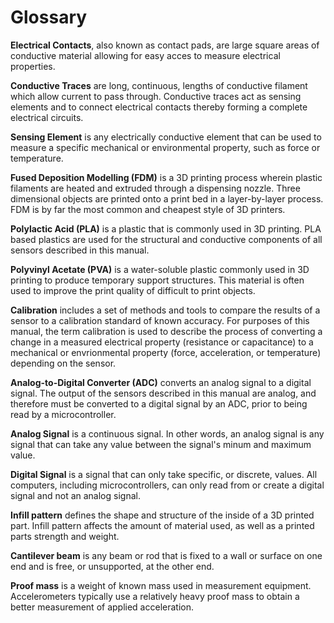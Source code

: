 # Glossary #

**Electrical Contacts**, also known as contact pads, are large square areas of conductive material allowing for easy acces to measure electrical properties.

**Conductive Traces** are long, continuous, lengths of conductive filament which allow current to pass through. Conductive traces act as sensing elements and to connect electrical contacts thereby forming a complete electrical circuits.

**Sensing Element** is any electrically conductive element that can be used to measure a specific mechanical or environmental property, such as force or temperature. 

**Fused Deposition Modelling (FDM)** is a 3D printing process wherein plastic filaments are heated and extruded through a dispensing nozzle. Three dimensional objects are printed onto a print bed in a layer-by-layer process. FDM is by far the most common and cheapest style of 3D printers.

**Polylactic Acid (PLA)** is a plastic that is commonly used in 3D printing. PLA based plastics are used for the structural and conductive components of all sensors described in this manual.

**Polyvinyl Acetate (PVA)** is a water-soluble plastic commonly used in 3D printing to produce temporary support structures. This material is often used to improve the print quality of difficult to print objects.

**Calibration** includes a set of methods and tools to compare the results of a sensor to a calibration standard of known accuracy. For purposes of this manual, the term calibration is used to describe the process of converting a change in a measured electrical property (resistance or capacitance) to a mechanical or envrionmental property (force, acceleration, or temperature) depending on the sensor.

**Analog-to-Digital Converter (ADC)** converts an analog signal to a digital signal. The output of the sensors described in this manual are analog, and therefore must be converted to a digital signal by an ADC, prior to being read by a microcontroller.

**Analog Signal** is a continuous signal. In other words, an analog signal is any signal that can take any value between the signal's minum and maximum value.

**Digital Signal** is a signal that can only take specific, or discrete, values. All computers, including microcontrollers, can only read from or create a digital signal and not an analog signal. 

**Infill pattern** defines the shape and structure of the inside of a 3D printed part. Infill pattern affects the amount of material used, as well as a printed parts strength and weight. 

**Cantilever beam** is any beam or rod that is fixed to a wall or surface on one end and is free, or unsupported, at the other end.

**Proof mass** is a weight of known mass used in measurement equipment. Accelerometers typically use a relatively heavy proof mass to obtain a better measurement of applied acceleration.  
